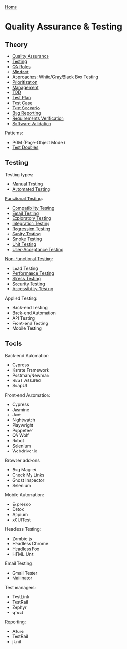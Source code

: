 [Home](./README.md)

# Quality Assurance & Testing

## Theory

- [Quality Assurance](./qa.md)
- [Testing](./testing.md)
- [QA Roles](./roles.md)
- [Mindset](./mindset.md)
- [Approaches](./approach.md): White/Gray/Black Box Testing
- [Prioritization](./prioritization.md)
- [Management](./mgmt.md)
- [TDD](./tdd.md)
- [Test Plan](./planning.md)
- [Test Case](./test-case.md)
- [Test Scenario](./test-scenario.md)
- [Bug Reporting](./bug-reporting.md)
- [Requirements Verification](./verification.md)
- [Software Validation](./validation.md)
<!-- - [Test Session](./test-session.md) -->
<!-- - Device Management -->

Patterns:
- POM (Page-Object Model)
- [Test Doubles](./test-double.md)


## Testing

Testing types:
- [Manual Testing](./testing.manual.md)
- [Automated Testing](./testing.automated.md)

[Functional Testing](./testing.functional.md):
- [Compatibility Testing](./testing.compatibility.md)
- [Email Testing](./email.testing.md)
- [Exploratory Testing](./testing.exploratory.md)
- [Integration Testing](./testing.integration.md)
- [Regression Testing](./testing.regression.md)
- [Sanity Testing](./testing.sanity.md)
- [Smoke Testing](./testing.smoke.md)
- [Unit Testing](./testing.unit.md)
- [User-Acceptance Testing](./testing.uat.md)

[Non-Functional Testing](./testing.non-functional.md):
- [Load Testing](./testing.load.md)
- [Performance Testing](./testing.performance.md)
- [Stress Testing](./testing.stress.md)
- [Security Testing](./testing.security.md)
- [Accessibility Testing](./testing.accessibility.md)

Applied Testing:
- Back-end Testing
- Back-end Automation
- API Testing
- Front-end Testing
- Mobile Testing


## Tools

Back-end Automation:
- Cypress
- Karate Framework
- Postman/Newman
- REST Assured
- SoapUI

Front-end Automation: 
- Cypress
- Jasmine
- Jest
- Nightwatch
- Playwright
- Puppeteer
- QA Wolf
- Robot
- Selenium
- Webdriver.io

Browser add-ons
- Bug Magnet
- Check My Links
- Ghost Inspector
- Selenium

Mobile Automation:
- Espresso
- Detox
- Appium
- xCUITest

Headless Testing:
- Zombie.js
- Headless Chrome
- Headless Fox
- HTML Unit

Email Testing:
- Gmail Tester
- Mailinator

Test managers:
- TestLink
- TestRail
- Zephyr
- qTest

Reporting:
- Allure
- TestRail
- jUnit

